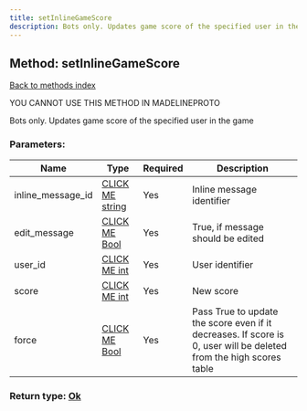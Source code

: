 ```yaml
---
title: setInlineGameScore
description: Bots only. Updates game score of the specified user in the game
---
```

## Method: setInlineGameScore  
[Back to methods index](index.md)


YOU CANNOT USE THIS METHOD IN MADELINEPROTO


Bots only. Updates game score of the specified user in the game

### Parameters:

| Name     |    Type       | Required | Description |
|----------|---------------|----------|-------------|
|inline\_message\_id|[CLICK ME string](../types/string.md) | Yes|Inline message identifier|
|edit\_message|[CLICK ME Bool](../types/Bool.md) | Yes|True, if message should be edited|
|user\_id|[CLICK ME int](../types/int.md) | Yes|User identifier|
|score|[CLICK ME int](../types/int.md) | Yes|New score|
|force|[CLICK ME Bool](../types/Bool.md) | Yes|Pass True to update the score even if it decreases. If score is 0, user will be deleted from the high scores table|


### Return type: [Ok](../types/Ok.md)

